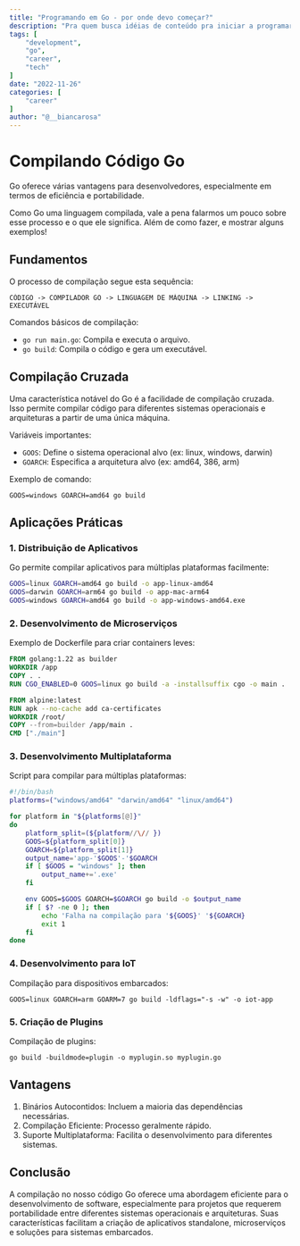 ```yaml
---
title: "Programando em Go - por onde devo começar?"
description: "Pra quem busca idéias de conteúdo pra iniciar a programar em Go!"
tags: [
    "development",
    "go",
    "career",
    "tech"
]
date: "2022-11-26"
categories: [
    "career"
]
author: "@__biancarosa"
---
```

# Compilando Código Go

Go oferece várias vantagens para desenvolvedores, especialmente em termos de eficiência e portabilidade. 

Como Go uma linguagem compilada, vale a pena falarmos um pouco sobre esse processo e o que ele significa. Além de como fazer, e mostrar alguns exemplos!

## Fundamentos

O processo de compilação segue esta sequência:

```
CÓDIGO -> COMPILADOR GO -> LINGUAGEM DE MÁQUINA -> LINKING -> EXECUTÁVEL
```

Comandos básicos de compilação:
- `go run main.go`: Compila e executa o arquivo.
- `go build`: Compila o código e gera um executável.

## Compilação Cruzada

Uma característica notável do Go é a facilidade de compilação cruzada. Isso permite compilar código para diferentes sistemas operacionais e arquiteturas a partir de uma única máquina.

Variáveis importantes:
- `GOOS`: Define o sistema operacional alvo (ex: linux, windows, darwin)
- `GOARCH`: Especifica a arquitetura alvo (ex: amd64, 386, arm)

Exemplo de comando:
```
GOOS=windows GOARCH=amd64 go build
```

## Aplicações Práticas

### 1. Distribuição de Aplicativos

Go permite compilar aplicativos para múltiplas plataformas facilmente:

```bash
GOOS=linux GOARCH=amd64 go build -o app-linux-amd64
GOOS=darwin GOARCH=arm64 go build -o app-mac-arm64
GOOS=windows GOARCH=amd64 go build -o app-windows-amd64.exe
```

### 2. Desenvolvimento de Microserviços

Exemplo de Dockerfile para criar containers leves:

```dockerfile
FROM golang:1.22 as builder
WORKDIR /app
COPY . .
RUN CGO_ENABLED=0 GOOS=linux go build -a -installsuffix cgo -o main .

FROM alpine:latest  
RUN apk --no-cache add ca-certificates
WORKDIR /root/
COPY --from=builder /app/main .
CMD ["./main"]
```

### 3. Desenvolvimento Multiplataforma

Script para compilar para múltiplas plataformas:

```bash
#!/bin/bash
platforms=("windows/amd64" "darwin/amd64" "linux/amd64")

for platform in "${platforms[@]}"
do
    platform_split=(${platform//\// })
    GOOS=${platform_split[0]}
    GOARCH=${platform_split[1]}
    output_name='app-'$GOOS'-'$GOARCH
    if [ $GOOS = "windows" ]; then
        output_name+='.exe'
    fi

    env GOOS=$GOOS GOARCH=$GOARCH go build -o $output_name
    if [ $? -ne 0 ]; then
        echo 'Falha na compilação para '${GOOS}' '${GOARCH}
        exit 1
    fi
done
```

### 4. Desenvolvimento para IoT

Compilação para dispositivos embarcados:

```
GOOS=linux GOARCH=arm GOARM=7 go build -ldflags="-s -w" -o iot-app
```

### 5. Criação de Plugins

Compilação de plugins:

```
go build -buildmode=plugin -o myplugin.so myplugin.go
```

## Vantagens

1. Binários Autocontidos: Incluem a maioria das dependências necessárias.
2. Compilação Eficiente: Processo geralmente rápido.
3. Suporte Multiplataforma: Facilita o desenvolvimento para diferentes sistemas.

## Conclusão

A compilação no nosso código Go oferece uma abordagem eficiente para o desenvolvimento de software, especialmente para projetos que requerem portabilidade entre diferentes sistemas operacionais e arquiteturas. Suas características facilitam a criação de aplicativos standalone, microserviços e soluções para sistemas embarcados.